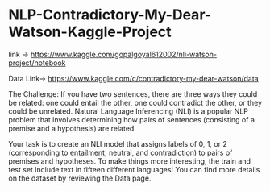 # NLP-Contradictory-My-Dear-Watson-Kaggle-Project

  link  ->   https://www.kaggle.com/gopalgoyal612002/nli-watson-project/notebook
  
  Data Link->  https://www.kaggle.com/c/contradictory-my-dear-watson/data
  
  
 The Challenge:
If you have two sentences, there are three ways they could be related: one could entail the other, one could contradict the other, or they could be unrelated. Natural Language Inferencing (NLI) is a popular NLP problem that involves determining how pairs of sentences (consisting of a premise and a hypothesis) are related.

Your task is to create an NLI model that assigns labels of 0, 1, or 2 (corresponding to entailment, neutral, and contradiction) to pairs of premises and hypotheses. To make things more interesting, the train and test set include text in fifteen different languages! You can find more details on the dataset by reviewing the Data page.


